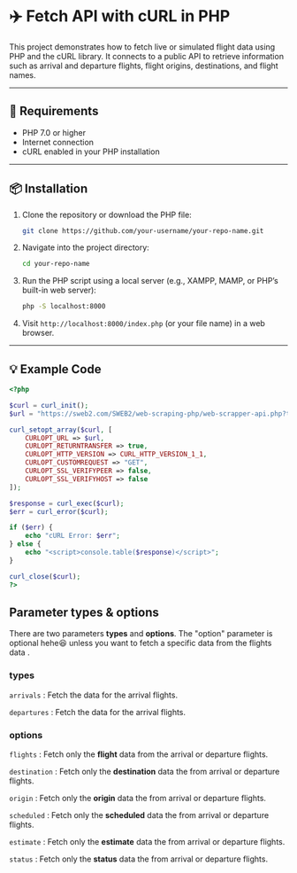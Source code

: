# ✈️ Fetch API with cURL in PHP

This project demonstrates how to fetch live or simulated flight data using PHP and the cURL library. It connects to a public API to retrieve information such as arrival and departure flights, flight origins, destinations, and flight names.

---

## 🧰 Requirements

- PHP 7.0 or higher  
- Internet connection  
- cURL enabled in your PHP installation  

---

## 📦 Installation

1. Clone the repository or download the PHP file:

    ```bash
    git clone https://github.com/your-username/your-repo-name.git
    ```

2. Navigate into the project directory:

    ```bash
    cd your-repo-name
    ```

3. Run the PHP script using a local server (e.g., XAMPP, MAMP, or PHP’s built-in web server):

    ```bash
    php -S localhost:8000
    ```

4. Visit `http://localhost:8000/index.php` (or your file name) in a web browser.

---

## 💡 Example Code

```php
<?php

$curl = curl_init();
$url = "https://sweb2.com/SWEB2/web-scraping-php/web-scrapper-api.php?type=arrivals";

curl_setopt_array($curl, [
    CURLOPT_URL => $url,  
    CURLOPT_RETURNTRANSFER => true,
    CURLOPT_HTTP_VERSION => CURL_HTTP_VERSION_1_1,
    CURLOPT_CUSTOMREQUEST => "GET",
    CURLOPT_SSL_VERIFYPEER => false,
    CURLOPT_SSL_VERIFYHOST => false
]);

$response = curl_exec($curl);
$err = curl_error($curl);

if ($err) {
    echo "cURL Error: $err";
} else {
    echo "<script>console.table($response)</script>";
}

curl_close($curl);
?>
```
## Parameter types & options

There are two parameters **types** and **options**. The "option" parameter is optional hehe😆 unless you want to fetch a specific data from the flights data .

### types 
`arrivals` : Fetch the data for the arrival flights.

`departures` : Fetch the data for the arrival flights.

### options

`flights` : Fetch only the **flight** data from the arrival or departure flights.

`destination` : Fetch only the **destination** data the from arrival or departure flights.

`origin` : Fetch only the **origin** data the from arrival or departure flights.

`scheduled` : Fetch only the **scheduled** data the from arrival or departure flights.

`estimate` : Fetch only the **estimate** data the from arrival or departure flights.

`status` : Fetch only the **status** data the from arrival or departure flights.

